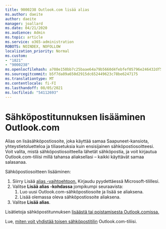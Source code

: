 ```yaml
---
title: 9000238 Outlook.com lisää alias
ms.author: daeite
author: daeite
manager: joallard
ms.date: 04/21/2020
ms.audience: Admin
ms.topic: article
ms.service: o365-administration
ROBOTS: NOINDEX, NOFOLLOW
localization_priority: Normal
ms.custom:
- "1821"
- "9000238"
ms.openlocfilehash: a708e150bb7c25baae64a79b5660d4febfef05796e246432df57e0ce5cfaa2bd
ms.sourcegitcommit: b5f7da89a650d2915dc652449623c78be6247175
ms.translationtype: MT
ms.contentlocale: fi-FI
ms.lasthandoff: 08/05/2021
ms.locfileid: "54112693"
---
```

# <a name="add-an-email-alias-in-outlookcom"></a>Sähköpostitunnuksen lisääminen Outlook.com

Alias on lisäsähköpostiosoite, joka käyttää samaa Saapuneet-kansiota, yhteystietoluetteloa ja tiliasetuksia kuin ensisijainen sähköpostiosoitteesi. Voit valita, mistä sähköpostiosoitteella lähetät sähköpostia, ja voit kirjautua Outlook.com-tiliisi millä tahansa aliaksellasi – kaikki käyttävät samaa salasanaa.

Sähköpostiosoitteen lisääminen:

1. Siirry Lisää [alias -vaihtoehtoon.](https://go.microsoft.com/fwlink/p/?linkid=864833) Kirjaudu pyydettäessä Microsoft-tilillesi.
2. Valitse **Lisää alias -kohdassa** jompikumpi seuraavista:
    1. Luo uusi Outlook.com-sähköpostiosoite ja lisää se aliaksena.
    2. Lisää olemassa oleva sähköpostiosoite aliaksena.
3. Valitse **Lisää alias**.

Lisätietoja sähköpostitunnuksen [lisäästä tai poistamisesta Outlook.comissa.](https://support.office.com/article/459b1989-356d-40fa-a689-8f285b13f1f2?wt.mc_id=Office_Outlook_com_Alchemy)  

Lue, [miten voit yhdistää toisen sähköpostitilin](https://support.office.com/article/c5224df4-5885-4e79-91ba-523aa743f0ba?wt.mc_id=Office_Outlook_com_Alchemy) Outlook.com-tiliisi.